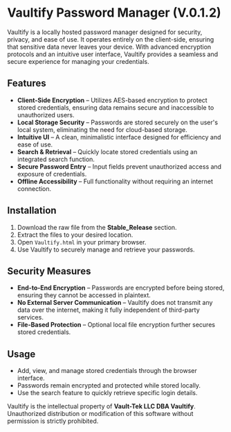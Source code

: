 # Vaultify Password Manager (V.0.1.2)

Vaultify is a locally hosted password manager designed for security, privacy, and ease of use. It operates entirely on the client-side, ensuring that sensitive data never leaves your device. With advanced encryption protocols and an intuitive user interface, Vaultify provides a seamless and secure experience for managing your credentials.

## Features

- **Client-Side Encryption** – Utilizes AES-based encryption to protect stored credentials, ensuring data remains secure and inaccessible to unauthorized users.
- **Local Storage Security** – Passwords are stored securely on the user's local system, eliminating the need for cloud-based storage.
- **Intuitive UI** – A clean, minimalistic interface designed for efficiency and ease of use.
- **Search & Retrieval** – Quickly locate stored credentials using an integrated search function.
- **Secure Password Entry** – Input fields prevent unauthorized access and exposure of credentials.
- **Offline Accessibility** – Full functionality without requiring an internet connection.

## Installation

1. Download the raw file from the **Stable_Release** section.
2. Extract the files to your desired location.
3. Open `Vaultify.html` in your primary browser.
4. Use Vaultify to securely manage and retrieve your passwords.

## Security Measures

- **End-to-End Encryption** – Passwords are encrypted before being stored, ensuring they cannot be accessed in plaintext.
- **No External Server Communication** – Vaultify does not transmit any data over the internet, making it fully independent of third-party services.
- **File-Based Protection** – Optional local file encryption further secures stored credentials.

## Usage

- Add, view, and manage stored credentials through the browser interface.
- Passwords remain encrypted and protected while stored locally.
- Use the search feature to quickly retrieve specific login details.

Vaultify is the intellectual property of **Vault-Tek LLC DBA Vaultify**. Unauthorized distribution or modification of this software without permission is strictly prohibited.
